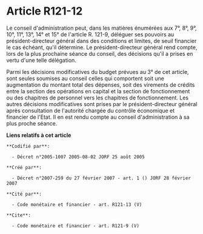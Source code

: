 # Article R121-12

Le conseil d'administration peut, dans les matières énumérées aux 7°, 8°, 9°, 10°, 11°, 13°, 14° et 15° de l'article R.
121-9, déléguer ses pouvoirs au président-directeur général dans des conditions et limites, de seuil financier le cas
échéant, qu'il détermine. Le président-directeur général rend compte, lors de la plus prochaine séance du conseil, des
décisions qu'il a prises en vertu d'une telle délégation. 

Parmi les décisions modificatives du budget prévues au 3° de cet article, sont seules soumises au conseil celles qui
comportent soit une augmentation du montant total des dépenses, soit des virements de crédits entre la section des opérations
en capital et la section de fonctionnement ou des chapitres de personnel vers les chapitres de fonctionnement. Les autres
décisions modificatives sont prises par le président-directeur général après consultation de l'autorité chargée du contrôle
économique et financier de l'Etat. Il en est rendu compte au conseil d'administration à sa plus proche séance.

**Liens relatifs à cet article**

	**Codifié par**:

	  - Décret n°2005-1007 2005-08-02 JORF 25 août 2005

	**Créé par**:

	  - Décret n°2007-259 du 27 février 2007 - art. 1 () JORF 28 février 2007

	**Cité par**:

	  - Code monétaire et financier - art. R121-13 (V)

	**Cite**:

	  - Code monétaire et financier - art. R121-9 (V)
